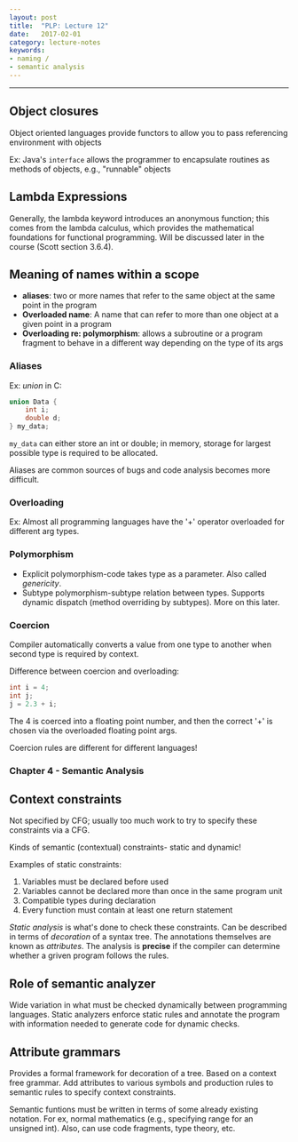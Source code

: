 ```yaml
---
layout: post
title:  "PLP: Lecture 12"
date:   2017-02-01
category: lecture-notes
keywords:
- naming / 
- semantic analysis
---
```


<script type="text/javascript" async
  src="https://cdn.mathjax.org/mathjax/latest/MathJax.js?config=TeX-MML-AM_CHTML">
</script>

<script type="text/x-mathjax-config">
MathJax.Hub.Config({
  TeX: { equationNumbers: { autoNumber: "AMS" } },
  tex2jax: {inlineMath: [['$','$'], ['\\(','\\)']]}
});
</script>

---

## Object closures

Object oriented languages provide functors to allow you to pass referencing environment with objects

Ex: Java's `interface` allows the programmer to encapsulate routines as methods of objects, e.g., "runnable" objects

## Lambda Expressions

Generally, the lambda keyword introduces an anonymous function; this comes from the lambda calculus, which provides the mathematical foundations for functional programming. Will be discussed later in the course (Scott section 3.6.4).

## Meaning of names within a scope

* **aliases**: two or more names that refer to the same object at the same point in the program
* **Overloaded name**: A name that can refer to more than one object at a given point in a program
* **Overloading re: polymorphism**: allows a subroutine or a program fragment to behave in a different way depending on the type of its args

### Aliases 

Ex: *union* in C: 

```C
union Data {
	int i;
	double d;
} my_data;
```

`my_data` can either store an int or double; in memory, storage for largest possible type is required to be allocated.

Aliases are common sources of bugs and code analysis becomes more difficult.

### Overloading

Ex: Almost all programming languages have the '+' operator overloaded for different arg types.

### Polymorphism

* Explicit polymorphism-code takes type as a parameter. Also called *genericity*.
* Subtype polymorphism-subtype relation between types. Supports dynamic dispatch (method overriding by subtypes). More on this later.

### Coercion

Compiler automatically converts a value from one type to another when second type is required by context. 

Difference between coercion and overloading:

```C
int i = 4;
int j;
j = 2.3 + i;
```

The 4 is coerced into a floating point number, and then the correct '+' is chosen via the overloaded floating point args.

Coercion rules are different for different languages!

### Chapter 4 - Semantic Analysis

## Context constraints

Not specified by CFG; usually too much work to try to specify these constraints via a CFG.

Kinds of semantic (contextual) constraints- static and dynamic!

Examples of static constraints:

1. Variables must be declared before used
2. Variables cannot be declared more than once in the same program unit
3. Compatible types during declaration
4. Every function must contain at least one return statement

*Static analysis* is what's done to check these constraints. Can be described in terms of *decoration* of a syntax tree. The annotations themselves are known as *attributes*. The analysis is **precise** if the compiler can determine whether a griven program follows the rules.  

## Role of semantic analyzer

Wide variation in what must be checked dynamically between programming languages. Static analyzers enforce static rules and annotate the program with information needed to generate code for dynamic checks.

## Attribute grammars

Provides a formal framework for decoration of a tree. Based on a context free grammar. Add attributes to various symbols and production rules to semantic rules to specify context constraints.

Semantic funtions must be written in terms of some already existing notation. For ex, normal mathematics (e.g., specifying range for an unsigned int). Also, can use code fragments, type theory, etc. 



